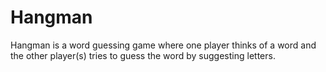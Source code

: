 # Hangman
Hangman is a word guessing game where one player thinks of a word and the other player(s) tries to guess the word by suggesting letters.
